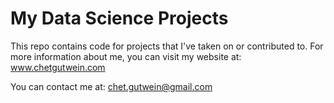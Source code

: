 # My Data Science Projects
This repo contains code for projects that I've taken on or contributed to. For more information about me, you can visit my website at:
www.chetgutwein.com

You can contact me at: chet.gutwein@gmail.com
